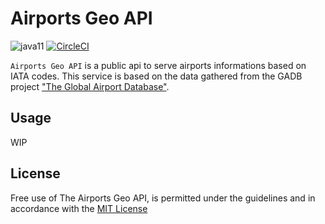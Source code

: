 # Airports Geo API
![java11](https://img.shields.io/badge/java-11-green.svg)
[![CircleCI](https://circleci.com/gh/yamilmedina/airportsgeoapi.svg?style=shield)](https://circleci.com/gh/yamilmedina/airportsgeoapi)

`Airports Geo API` is a public api to serve airports informations based on IATA codes.
This service is based on the data gathered from the GADB project ["The Global Airport Database"][1]. 

[1]: http://www.partow.net/miscellaneous/airportdatabase/

## Usage

WIP

## License

Free use of The Airports Geo API, is permitted under the guidelines and in accordance with the [MIT License][2] 

[2]: http://www.opensource.org/licenses/MIT
